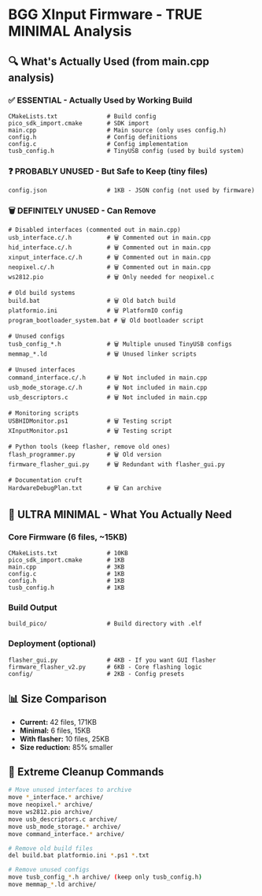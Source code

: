 # BGG XInput Firmware - TRUE MINIMAL Analysis

## 🔍 What's Actually Used (from main.cpp analysis)

### ✅ ESSENTIAL - Actually Used by Working Build
```
CMakeLists.txt              # Build config
pico_sdk_import.cmake       # SDK import
main.cpp                    # Main source (only uses config.h)
config.h                    # Config definitions  
config.c                    # Config implementation
tusb_config.h               # TinyUSB config (used by build system)
```

### ❓ PROBABLY UNUSED - But Safe to Keep (tiny files)
```
config.json                 # 1KB - JSON config (not used by firmware)
```

### 🗑️ DEFINITELY UNUSED - Can Remove
```
# Disabled interfaces (commented out in main.cpp)
usb_interface.c/.h          # 🗑️ Commented out in main.cpp
hid_interface.c/.h          # 🗑️ Commented out in main.cpp  
xinput_interface.c/.h       # 🗑️ Commented out in main.cpp
neopixel.c/.h               # 🗑️ Commented out in main.cpp
ws2812.pio                  # 🗑️ Only needed for neopixel.c

# Old build systems
build.bat                   # 🗑️ Old batch build
platformio.ini              # 🗑️ PlatformIO config
program_bootloader_system.bat # 🗑️ Old bootloader script

# Unused configs  
tusb_config_*.h             # 🗑️ Multiple unused TinyUSB configs
memmap_*.ld                 # 🗑️ Unused linker scripts

# Unused interfaces
command_interface.c/.h      # 🗑️ Not included in main.cpp
usb_mode_storage.c/.h       # 🗑️ Not included in main.cpp
usb_descriptors.c           # 🗑️ Not included in main.cpp

# Monitoring scripts
USBHIDMonitor.ps1           # 🗑️ Testing script
XInputMonitor.ps1           # 🗑️ Testing script

# Python tools (keep flasher, remove old ones)
flash_programmer.py         # 🗑️ Old version
firmware_flasher_gui.py     # 🗑️ Redundant with flasher_gui.py

# Documentation cruft
HardwareDebugPlan.txt       # 🗑️ Can archive
```

## 🎯 ULTRA MINIMAL - What You Actually Need

### Core Firmware (6 files, ~15KB)
```
CMakeLists.txt              # 10KB
pico_sdk_import.cmake       # 1KB
main.cpp                    # 3KB  
config.c                    # 1KB
config.h                    # 1KB
tusb_config.h               # 1KB
```

### Build Output
```
build_pico/                 # Build directory with .elf
```

### Deployment (optional)
```
flasher_gui.py              # 4KB - If you want GUI flasher
firmware_flasher_v2.py      # 6KB - Core flashing logic
config/                     # 2KB - Config presets
```

## 📊 Size Comparison
- **Current:** 42 files, 171KB
- **Minimal:** 6 files, 15KB  
- **With flasher:** 10 files, 25KB
- **Size reduction:** 85% smaller

## 🧹 Extreme Cleanup Commands
```bash
# Move unused interfaces to archive
move *_interface.* archive/
move neopixel.* archive/ 
move ws2812.pio archive/
move usb_descriptors.c archive/
move usb_mode_storage.* archive/
move command_interface.* archive/

# Remove old build files
del build.bat platformio.ini *.ps1 *.txt

# Remove unused configs
move tusb_config_*.h archive/ (keep only tusb_config.h)
move memmap_*.ld archive/
```
